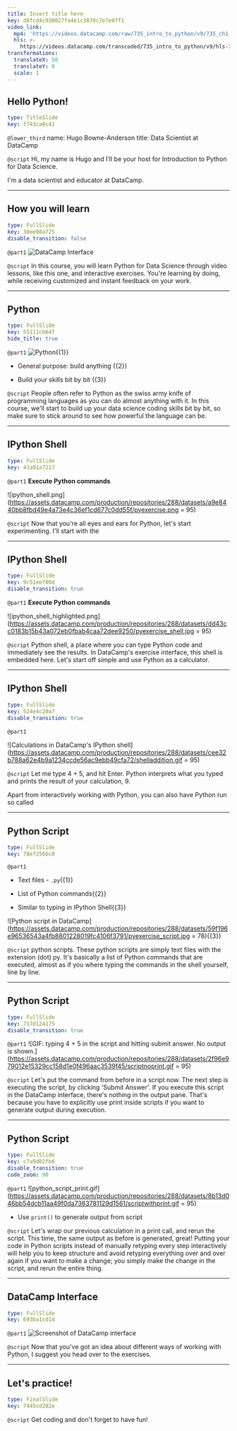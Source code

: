 ```yaml
---
title: Insert title here
key: d8fcd4c930027fa4e1c3870c7e7e0ff1
video_link:
  mp4: 'https://videos.datacamp.com/raw/735_intro_to_python/v9/735_ch1_1.mp4'
  hls: >-
    https://videos.datacamp.com/transcoded/735_intro_to_python/v9/hls-735_ch1_1.master.m3u8
transformations:
  translateX: 50
  translateY: 0
  scale: 1
---
```


## Hello Python!

```yaml
type: TitleSlide
key: f743ca8c41
```

`@lower_third`
name: Hugo Bowne-Anderson
title: Data Scientist at DataCamp

`@script`
Hi, my name is Hugo and I'll be your host for Introduction to Python for Data Science.

I'm a data scientist and educator at DataCamp.

---

## How you will learn

```yaml
type: FullSlide
key: 30ee08a725
disable_transition: false
```

`@part1`
![DataCamp Interface](https://assets.datacamp.com/production/repositories/288/datasets/82683930db8b818d1821a60f7b94a68c259f6a45/pydesktop.gif)

`@script`
In this course, you will learn Python for Data Science through video lessons, like this one, and interactive exercises. You're learning by doing, while receiving customized and instant feedback on your work.

---

## Python

```yaml
type: FullSlide
key: 55111cb64f
hide_title: true
```

`@part1`
![Python](https://assets.datacamp.com/production/repositories/288/datasets/ba82e92092483c9304739172285b0955dfd75741/python-logo-master-v3-TM-flattened.png){{1}}

- General purpose: build anything {{2}}

- Build your skills bit by bit {{3}}

`@script`
People often refer to Python as the swiss army knife of programming languages as you can do almost anything with it.
In this course, we'll start to build up your data science coding skills bit by bit, so make sure to stick around to see how powerful the language can be.

---

## IPython Shell

```yaml
type: FullSlide
key: 43a91a7217
```

`@part1`
**Execute Python commands**

![ipython_shell.png](https://assets.datacamp.com/production/repositories/288/datasets/a9e8440bb8fbd49e4a73e4c36ef1cd677c0dd55f/pyexercise.png = 95)

`@script`
Now that you're all eyes and ears for Python, let's start experimenting. I'll start with the

---

## IPython Shell

```yaml
type: FullSlide
key: 9c51ee700d
disable_transition: true
```

`@part1`
**Execute Python commands**

![ipython_shell_highlighted.png](https://assets.datacamp.com/production/repositories/288/datasets/dd43cc0183b15b43a072eb0fbab4caa72dee9250/pyexercise_shell.jpg = 95)

`@script`
Python shell, a place where you can type Python code and immediately see the results. In DataCamp's exercise interface, this shell is embedded here. Let's start off simple and use Python as a calculator.

---

## IPython Shell

```yaml
type: FullSlide
key: 524e4c20a7
disable_transition: true
```

`@part1`
&nbsp;

![Calculations in DataCamp's IPython shell](https://assets.datacamp.com/production/repositories/288/datasets/cee32b788a62e4b9a1234ccde56ac9ebb49cfa72/shelladdition.gif = 95)

`@script`
Let me type 4 + 5, and hit Enter. Python interprets what you typed and prints the result of your calculation, 9. 

Apart from interactively working with Python, you can also have Python run so called

---

## Python Script

```yaml
type: FullSlide
key: 78ef256bc0
```

`@part1`
- Text files - `.py`{{1}}

- List of Python commands{{2}}

- Similar to typing in IPython Shell{{3}}

![Python script in DataCamp](https://assets.datacamp.com/production/repositories/288/datasets/59f196e96536543a4fb8801228019fc4106f3791/pyexercise_script.jpg = 78){{3}}

`@script`
python scripts. These python scripts are simply text files with the extension (dot) py. It's basically a list of Python commands that are executed, almost as if you where typing the commands in the shell yourself, line by line.

---

## Python Script

```yaml
type: FullSlide
key: 717d124175
disable_transition: true
```

`@part1`
![GIF: typing 4 + 5 in the script and hitting submit answer. No output is shown.](https://assets.datacamp.com/production/repositories/288/datasets/2f96e979012e15329cc158d1e0f496aac3539f45/scriptnoprint.gif = 95)

`@script`
Let's put the command from before in a script now. The next step is executing the script, by clicking 'Submit Answer'. If you execute this script in the DataCamp interface, there's nothing in the output pane. That's because you have to explicitly use print inside scripts if you want to generate output during execution.

---

## Python Script

```yaml
type: FullSlide
key: c7a9d02fb6
disable_transition: true
code_zoom: 90
```

`@part1`
![python_script_print.gif](https://assets.datacamp.com/production/repositories/288/datasets/8b13d046bb54dcb11aa49f0da7363781129d1561/scriptwithprint.gif = 95)

- Use `print()` to generate output from script

`@script`
Let's wrap our previous calculation in a print call, and rerun the script. This time, the same output as before is generated, great! Putting your code in Python scripts instead of manually retyping every step interactively will help you to keep structure and avoid retyping everything over and over again if you want to make a change; you simply make the change in the script, and rerun the entire thing.

---

## DataCamp Interface

```yaml
type: FullSlide
key: 693ba1cd14
```

`@part1`
![Screenshot of DataCamp interface](https://assets.datacamp.com/production/repositories/288/datasets/a9e8440bb8fbd49e4a73e4c36ef1cd677c0dd55f/pyexercise.png)

`@script`
Now that you've got an idea about different ways of working with Python, I suggest you head over to the exercises.

---

## Let's practice!

```yaml
type: FinalSlide
key: 7445cd202e
```

`@script`
Get coding and don't forget to have fun!
